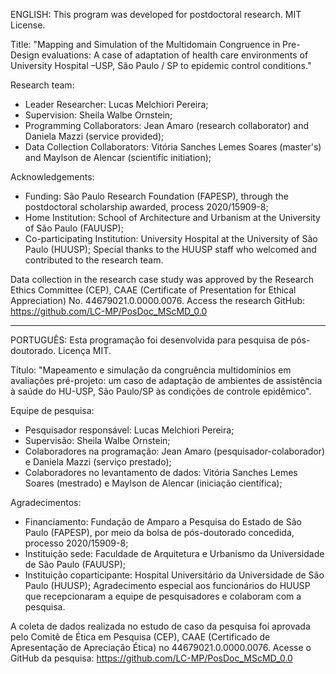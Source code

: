 ENGLISH:
This program was developed for postdoctoral research. 
MIT License.

Title: "Mapping and Simulation of the Multidomain Congruence in Pre-Design evaluations: A case of adaptation of health care environments of University Hospital –USP, São Paulo / SP to epidemic control conditions."

Research team:
-	Leader Researcher: Lucas Melchiori Pereira; 
-	Supervision: Sheila Walbe Ornstein; 
-	Programming Collaborators: Jean Amaro (research collaborator) and Daniela Mazzi (service provided); 
-	Data Collection Collaborators: Vitória Sanches Lemes Soares (master's) and Maylson de Alencar (scientific initiation);

Acknowledgements:
-	Funding: São Paulo Research Foundation (FAPESP), through the postdoctoral scholarship awarded, process 2020/15909-8; 
-	Home Institution: School of Architecture and Urbanism at the University of São Paulo (FAUUSP); 
-	Co-participating Institution: University Hospital at the University of São Paulo (HUUSP);
  Special thanks to the HUUSP staff who welcomed and contributed to the research team.
 	
Data collection in the research case study was approved by the Research Ethics Committee (CEP), CAAE (Certificate of Presentation for Ethical Appreciation) No. 44679021.0.0000.0076.
Access the research GitHub: https://github.com/LC-MP/PosDoc_MScMD_0.0

***
PORTUGUÊS: 
Esta programação foi desenvolvida para pesquisa de pós-doutorado. 
Licença MIT.

Título: "Mapeamento e simulação da congruência multidomínios em avaliações pré-projeto: um caso de adaptação de ambientes de assistência à saúde do HU-USP, São Paulo/SP às condições de controle epidêmico".

Equipe de pesquisa:
-	Pesquisador responsável: Lucas Melchiori Pereira; 
-	Supervisão: Sheila Walbe Ornstein; 
-	Colaboradores na programação: Jean Amaro (pesquisador-colaborador) e Daniela Mazzi (serviço prestado); 
-	Colaboradores no levantamento de dados: Vitória Sanches Lemes Soares (mestrado) e Maylson de Alencar (iniciação científica);

Agradecimentos:
-	Financiamento: Fundação de Amparo a Pesquisa do Estado de São Paulo (FAPESP), por meio da bolsa de pós-doutorado concedida, processo 2020/15909-8; 
-	Instituição sede: Faculdade de Arquitetura e Urbanismo da Universidade de São Paulo (FAUUSP); 
-	Instituição coparticipante: Hospital Universitário da Universidade de São Paulo (HUUSP);
  Agradecimento especial aos funcionários do HUUSP que recepcionaram a equipe de pesquisadores e colaboram com a pesquisa.
 	
A coleta de dados realizada no estudo de caso da pesquisa foi aprovada pelo Comitê de Ética em Pesquisa (CEP), CAAE (Certificado de Apresentação de Apreciação Ética) no 44679021.0.0000.0076.
Acesse o GitHub da pesquisa: https://github.com/LC-MP/PosDoc_MScMD_0.0
